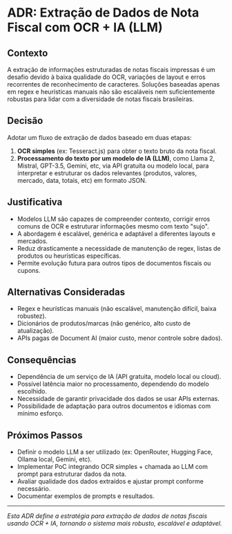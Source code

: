 # ADR: Extração de Dados de Nota Fiscal com OCR + IA (LLM)

## Contexto
A extração de informações estruturadas de notas fiscais impressas é um desafio devido à baixa qualidade do OCR, variações de layout e erros recorrentes de reconhecimento de caracteres. Soluções baseadas apenas em regex e heurísticas manuais não são escaláveis nem suficientemente robustas para lidar com a diversidade de notas fiscais brasileiras.

## Decisão
Adotar um fluxo de extração de dados baseado em duas etapas:
1. **OCR simples** (ex: Tesseract.js) para obter o texto bruto da nota fiscal.
2. **Processamento do texto por um modelo de IA (LLM)**, como Llama 2, Mistral, GPT-3.5, Gemini, etc, via API gratuita ou modelo local, para interpretar e estruturar os dados relevantes (produtos, valores, mercado, data, totais, etc) em formato JSON.

## Justificativa
- Modelos LLM são capazes de compreender contexto, corrigir erros comuns de OCR e estruturar informações mesmo com texto "sujo".
- A abordagem é escalável, genérica e adaptável a diferentes layouts e mercados.
- Reduz drasticamente a necessidade de manutenção de regex, listas de produtos ou heurísticas específicas.
- Permite evolução futura para outros tipos de documentos fiscais ou cupons.

## Alternativas Consideradas
- Regex e heurísticas manuais (não escalável, manutenção difícil, baixa robustez).
- Dicionários de produtos/marcas (não genérico, alto custo de atualização).
- APIs pagas de Document AI (maior custo, menor controle sobre dados).

## Consequências
- Dependência de um serviço de IA (API gratuita, modelo local ou cloud).
- Possível latência maior no processamento, dependendo do modelo escolhido.
- Necessidade de garantir privacidade dos dados se usar APIs externas.
- Possibilidade de adaptação para outros documentos e idiomas com mínimo esforço.

## Próximos Passos
- Definir o modelo LLM a ser utilizado (ex: OpenRouter, Hugging Face, Ollama local, Gemini, etc).
- Implementar PoC integrando OCR simples + chamada ao LLM com prompt para estruturar dados da nota.
- Avaliar qualidade dos dados extraídos e ajustar prompt conforme necessário.
- Documentar exemplos de prompts e resultados.

---
*Esta ADR define a estratégia para extração de dados de notas fiscais usando OCR + IA, tornando o sistema mais robusto, escalável e adaptável.* 